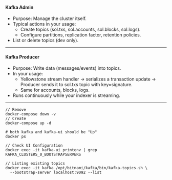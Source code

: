 #### Kafka Admin

- Purpose: Manage the cluster itself.
- Typical actions in your usage:
    - Create topics (sol.txs, sol.accounts, sol.blocks, sol.logs).
    - Configure partitions, replication factor, retention policies.
- List or delete topics (dev only).

-----
#### Kafka Producer
- Purpose: Write data (messages/events) into topics.
- In your usage:
    - Yellowstone stream handler → serializes a transaction update → Producer sends it to sol.txs topic with key=signature.
    - Same for accounts, blocks, logs.
- Runs continuously while your indexer is streaming.

-----
```
// Remove
docker-compose down -v
// Create
docker-compose up -d
```
```
# both kafka and kafka-ui should be "Up"
docker ps
```
```
// Check UI Configuration
docker exec -it kafka-ui printenv | grep KAFKA_CLUSTERS_0_BOOTSTRAPSERVERS
```
```
// Listing existing topics
docker exec -it kafka /opt/bitnami/kafka/bin/kafka-topics.sh \
  --bootstrap-server localhost:9092 --list
```
